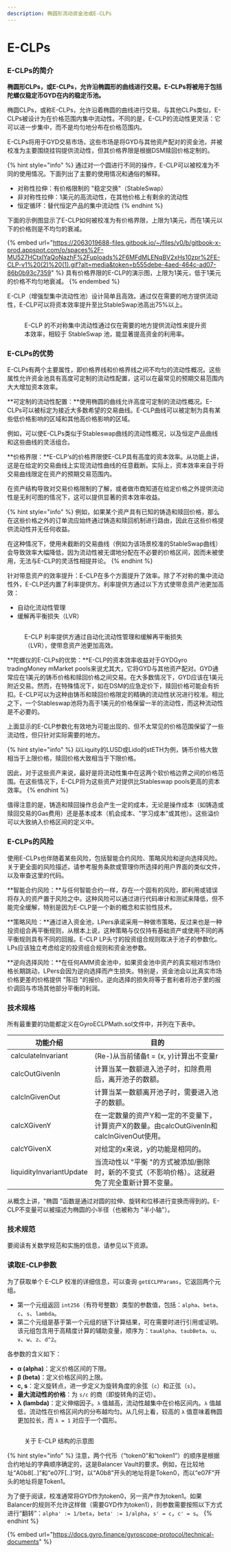 ```yaml
---
description: 椭圆形流动资金池或E-CLPs
---
```


# E-CLPs

### E-CLPs的简介

**椭圆形CLPs，或E-CLPs，允许沿椭圆形的曲线进行交易。E-CLPs将被用于包括陀螺仪稳定币GYD在内的稳定币池。**

椭圆CLPs，或称E-CLPs，允许沿着椭圆的曲线进行交易。与其他CLPs类似，E-CLPs被设计为在价格范围内集中流动性。不同的是，E-CLP的流动性更灵活：它可以进一步集中，而不是均匀地分布在价格范围内。

E-CLPs将用于GYD交易市场，这些市场是将GYD与其他资产配对的资金池，并被校准为主要围绕挂钩提供流动性，但其价格界限是根据DSM赎回价格定制的。

{% hint style="info" %}
通过对一个圆进行不同的操作，E-CLP可以被校准为不同的使用情况。下面列出了主要的使用情况和通俗的解释。

* 对称性拉伸：有价格限制的 "稳定交换"（StableSwap）
* 非对称性拉伸：1美元的高流动性，在其他价格上有剩余的流动性
* 恒定循环：替代恒定产品的集中流动性
{% endhint %}

下面的示例图显示了E-CLP如何被校准为有价格界限，上限为1美元，而在1美元以下的价格则是不均匀的衰减。

{% embed url="https://2063019688-files.gitbook.io/~/files/v0/b/gitbook-x-prod.appspot.com/o/spaces%2F-MU527HCtxlYaQoNazhF%2Fuploads%2F6MFdMLENqBV2xHs10zpr%2FE-CLP-v1%20(2)%20(1).gif?alt=media&token=b555debe-4aed-464c-ad07-86b0b93c7359" %}
具有价格界限的E-CLP的演示图，上限为1美元，低于1美元的价格不均匀地衰减。
{% endembed %}

E-CLP（增强型集中流动性池）设计简单且高效。通过仅在需要的地方提供流动性，E-CLP可以将资本效率提升至比StableSwap池高出75%以上。

<figure><img src="../../.gitbook/assets/E-CLP-liquidity-density-animated-chart-v6 (1).gif" alt=""><figcaption><p>E-CLP 的不对称集中流动性通过仅在需要的地方提供流动性来提升资本效率，相较于 StableSwap 池，能显著提高资金的利用率。</p></figcaption></figure>

### E-CLPs的优势

E-CLPs有两个主要属性，即价格界线和价格界线之间不均匀的流动性概况。这些属性允许资金池具有高度可定制的流动性配置，这可以在最常见的预期交易范围内大大增加资本效率。

**可定制的流动性配置：**使用椭圆的曲线允许高度可定制的流动性概况。E-CLPs可以被标定为接近大多数希望的交易曲线。E-CLP曲线可以被定制为具有某些低价格影响的区域和其他高价格影响的区域。

例如，可以使E-CLPs类似于Stableswap曲线的流动性概况，以及恒定产品曲线和这些曲线的灵活组合。

**价格界限：**E-CLP‘s的价格界限使E-CLP具有高度的资本效率。从功能上讲，这是在给定的交易曲线上实现流动性曲线的任意截断。实际上，资本效率来自于将交易曲线限定在资产的预期交易范围内。

在资产结构导致对交易价格限制的了解，或者做市商知道在给定价格之外提供流动性是无利可图的情况下，这可以提供显著的资本效率收益。

{% hint style="info" %}
例如，如果某个资产具有已知的铸造和赎回价格，那么在这些价格之外的订单流应始终通过铸造和赎回机制进行路由，因此在这些价格提供流动性并无任何收益。

在这种情况下，使用未截断的交易曲线（例如为该场景校准的StableSwap曲线）会导致效率大幅降低，因为流动性被无谓地分配在不必要的价格区间，因而未被使用，无法与E-CLP的灵活性相提并论。
{% endhint %}

针对带息资产的效率提升：E-CLP在多个方面提升了效率。除了不对称的集中流动性外，E-CLP还内置了利率提供方。利率提供方通过以下方式使带息资产池更加高效：

* 自动化流动性管理
* 缓解再平衡损失（LVR）

<figure><img src="../../.gitbook/assets/Rate-providers-v8 (1).gif" alt=""><figcaption><p>E-CLP 利率提供方通过自动化流动性管理和缓解再平衡损失（LVR），使带息资产池更加高效。</p></figcaption></figure>

**陀螺仪的E-CLPs的优势：**E-CLP的资本效率收益对于GYDGyro tradingMoney mMarket pools来说尤其大，它将GYD与其他资产配对。GYD通常应在1美元的铸币价格和赎回价格之间交易。在大多数情况下，GYD应该在1美元附近交易。然而，在特殊情况下，如在DSM的应急定价下，赎回价格可能会有折扣。E-CLP可以为这种由铸币和赎回价格限定的精确的流动性状况进行校准。相比之下，一个Stableswap池将为高于1美元的价格保留一半的流动性，而这种流动性是不必要的。

上面显示的E-CLP参数化有效地为可能出现的、但不太常见的价格范围保留了一些流动性，但只针对实际需要的地方。

{% hint style="info" %}
以Liquity的LUSD或Lido的stETH为例，铸币价格大致相当于上限价格，赎回价格大致相当于下限价格。&#x20;

因此，对于这些资产来说，最好是将流动性集中在这两个软价格边界之间的价格范围。在这些情况下，E-CLP将为这些资产对提供比Stableswap pools更高的资本效率。
{% endhint %}

值得注意的是，铸造和赎回操作总会产生一定的成本，无论是操作成本（如铸造或赎回交易的Gas费用）还是基本成本（机会成本、"学习成本"或其他）。这些溢价可以大致纳入价格区间的定义中。

### E-CLPs的风险

使用E-CLPs也伴随着某些风险，包括智能合约风险、策略风险和逆向选择风险。关于更全面的风险描述，请参考服务条款或管理你所选择的用户界面的类似文件，以及审查这里的代码。

**智能合约风险：**与任何智能合约一样，存在一个固有的风险，即利用或错误将存入的资产置于风险之中。这种风险可以通过进行代码审计和测试来降低，但不能完全缓解，特别是因为E-CLP是一个新的概念和实验性技术。

**策略风险：**通过进入资金池，LPers承诺采用一种做市策略，反过来也是一种投资组合再平衡规则，从根本上说，这种策略与仅仅持有基础资产或使用不同的再平衡规则具有不同的回报。E-CLP LP头寸的投资组合规则取决于池子的参数化。LPs应该独立考虑给定的投资组合规则和资金池参数。

**逆向选择风险：**在任何AMM资金池中，如果资金池中资产的真实相对市场价格长期跳动，LPers会因为逆向选择而产生损失。特别是，资金池会以比真实市场价格更差的价格提供 "陈旧 "的报价。逆向选择的损失将等于套利者将池子里的报价调回与市场其他部分平衡的利润。

### 技术规格

所有最重要的功能都定义在GyroECLPMath.sol文件中，并列在下表中。

| 功能介绍                     | 目的                                                           |
| ------------------------ | ------------------------------------------------------------ |
| calculateInvariant       | (Re-)从当前储备t = (x, y)计算出不变量r                                  |
| calcOutGivenIn           | 计算当某一数额进入池子时，扣除费用后，离开池子的数额。                                  |
| calcInGivenOut           | 计算当某一数额离开池子时，需要进入池子的数额。                                      |
| calcXGivenY              | 在一定数量的资产Y和一定的不变量下，计算资产X的数量。由calcOutGivenIn和calcInGivenOut使用。 |
| calcYGivenX              | 对给定的x来说，y的功能是相同的。                                            |
| liquidityInvariantUpdate | 当流动性以 "平衡 "的方式被添加/删除时，新的不变式（不影响价格）。这就避免了完全重新计算不变量。           |

从概念上讲，"椭圆 "函数是通过对圆的拉伸、旋转和位移进行变换而得到的。E-CLP不变量可以被描述为椭圆的小半径（也被称为 "半小轴"）。

### 技术规范

要阅读有关数学规范和实施的信息，请参见以下资源。

### 读取E-CLP参数

为了获取单个 E-CLP 校准的详细信息，可以查询 `getECLPParams`，它返回两个元组。

* 第一个元组返回 `int256`（有符号整数）类型的参数值，包括：`alpha`、`beta`、`c`、`s`、`lambda`。
* 第二个元组是基于第一个元组的链下计算结果，可在需要时进行引用或证明。该元组包含用于高精度计算的辅助变量，顺序为：`tauAlpha`、`taubBeta`、`u`、`v`、`w`、`z`、`d^2`。

各参数的含义如下：

* **α (alpha)**：定义价格区间的下限。
* **β (beta)**：定义价格区间的上限。
* **c, s**：定义旋转点，进一步定义为旋转角度的余弦（`c`）和正弦（`s`）。
* **最大流动性的价格**：为 `s/c` 的商（即旋转角的正切）。
* **λ (lambda)**：定义伸缩因子。`λ` 值越高，流动性越集中在价格区间内。`λ` 值越低，流动性在价格区间内的分布越均匀。从几何上看，较高的 `λ` 值意味着椭圆更加拉长，而 `λ = 1` 对应于一个圆形。

<figure><img src="../../.gitbook/assets/666(1).avif" alt=""><figcaption><p>关于 E-CLP 结构的示意图</p></figcaption></figure>

{% hint style="info" %}
注意，两个代币（“token0”和“token1”）的顺序是根据合约地址的字典顺序确定的，这是Balancer Vault的要求。例如，在比较地址“A0b8\[..]”和“e07F\[..]”时，以“A0b8”开头的地址将是Token0，而以“e07F”开头的地址将是Token1。

为了便于阅读，校准通常将GYD作为token0，另一资产作为token1。如果Balancer的规则不允许这样做（需要GYD作为token1），则参数需要按照以下方式进行“翻转”：`alpha' := 1/beta`，`beta' := 1/alpha`，`s' = c`，`c' = s`。
{% endhint %}

{% embed url="https://docs.gyro.finance/gyroscope-protocol/technical-documents" %}

